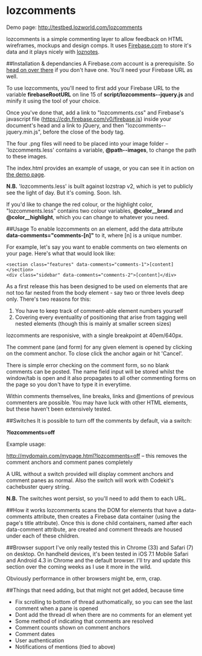 lozcomments
===========
Demo page: http://testbed.lozworld.com/lozcomments

lozcomments is a simple commenting layer to allow feedback on HTML wireframes, mockups and design comps. It uses [Firebase.com](http://www.firebase.com) to store it's data and it plays nicely with [loznotes](http://github.com/papalozarou/loznotes).

##Installation & dependancies
A Firebase.com account is a prerequisite. So [head on over there](http://www.firebase.com) if you don't have one. You'll need your Firebase URL as well.


To use lozcomments, you'll need to first add your Firebase URL to the variable **firebaseRootURL** on line 15 of **script/lozcomments--jquery.js** and minify it using the tool of your choice.

Once you've done that, add a link to "lozcomments.css" and Firebase's javascript file (https://cdn.firebase.com/v0/firebase.js) inside your document's head and a link to jQuery, and then "lozcomments--jquery.min.js", before the close of the body tag.

The four .png files will need to be placed into your image folder – 'lozcomments.less' contains a variable, **@path--images**, to change the path to these images.

The index.html provides an example of usage, or you can see it in action on [the demo page](http://testbed.lozworld.com/lozcomments).

**N.B.** 'lozcomments.less' is built against lozstrap v2, which is yet to publicly see the light of day. But it's coming. Soon. Ish.

If you'd like to change the red colour, or the highlight color, "lozcomments.less" contains two colour variables, **@color__brand** and **@color__highlight**, which you can change to whatever you need.

##Usage
To enable lozcomments on an element, add the data attribute **data-comments="comments-[n]"** to it, where [n] is a unique number.

For example, let's say you want to enable comments on two elements on your page. Here's what that would look like:

	<section class="features" data-comments="comments-1">[content]</section>
	<div class="sidebar" data-comments="comments-2">[content]</div>

As a first release this has been designed to be used on elements that are not too far nested from the body element - say two or three levels deep only. There's two reasons for this:

1. You have to keep track of comment-able element numbers yourself
2. Covering every eventuality of positioning that arise from tagging well nested elements (though this is mainly at smaller screen sizes)

lozcomments are responisive, with a single breakpoint at 40em/640px.

The comment pane (and form) for any given element is opened by clicking on the comment anchor. To close click the anchor again or hit 'Cancel'.

There is simple error checking on the comment form, so no blank comments can be posted. The name field input will be stored whilst the window/tab is open and it also propagates to all other commenting forms on the page so you don't have to type it in everytime.

Within comments themselves, line breaks, links and @mentions of previous commenters are possible. You may have luck with other HTML elements, but these haven't been extensively tested.

##Switches
It is possible to turn off the comments by default, via a switch:

**?lozcomments=off**

Example usage:

http://mydomain.com/mypage.html?lozcomments=off – this removes the comment anchors and comment panes completely

A URL without a switch provided will display comment anchors and comment panes as normal. Also the switch will work with Codekit's cachebuster query string.

**N.B.** The switches wont persist, so you'll need to add them to each URL.

##How it works
lozcomments scans the DOM for elements that have a data-comments attribute, then creates a Firebase data container (using the page's title attribute). Once this is done child containers, named after each data-comment attribute, are created and comment threads are housed under each of these children.

##Browser support
I've only really tested this in Chrome (33) and Safari (7) on desktop. On handheld devices, it's been tested in iOS 7.1 Mobile Safari and Android 4.3 in Chrome and the default browser. I'll try and update this section over the coming weeks as I use it more in the wild.

Obviously performance in other browsers might be, erm, crap.

##Things that need adding, but that might not get added, because time
* Fix scrolling to bottom of thread authomatically, so you can see the last comment when a pane is opened
* Dont add the thread dl when there are no comments for an element yet
* Some method of indicating that comments are resolved
* Comment counts shown on comment anchors
* Comment dates
* User authentication
* Notifications of mentions (tied to above)